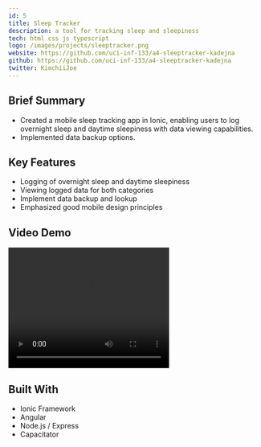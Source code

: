 ```yaml
---
id: 5
title: Sleep Tracker
description: a tool for tracking sleep and sleepiness
tech: html css js typescript
logo: /images/projects/sleeptracker.png
website: https://github.com/uci-inf-133/a4-sleeptracker-kadejna
github: https://github.com/uci-inf-133/a4-sleeptracker-kadejna
twitter: KimchiiJoe
---
```


## Brief Summary

- Created a mobile sleep tracking app in Ionic, enabling users to log overnight sleep and daytime sleepiness with data viewing capabilities.
- Implemented data backup options.

## Key Features

- Logging of overnight sleep and daytime sleepiness
- Viewing logged data for both categories
- Implement data backup and lookup
- Emphasized good mobile design principles

## Video Demo

<video width="320" height="240" controls>
  <source src="/videos/sleeptracker_demo.mp4" type="video/mp4">
  Your browser does not support the video tag.
</video>

## Built With

- Ionic Framework
- Angular
- Node.js / Express
- Capacitator
